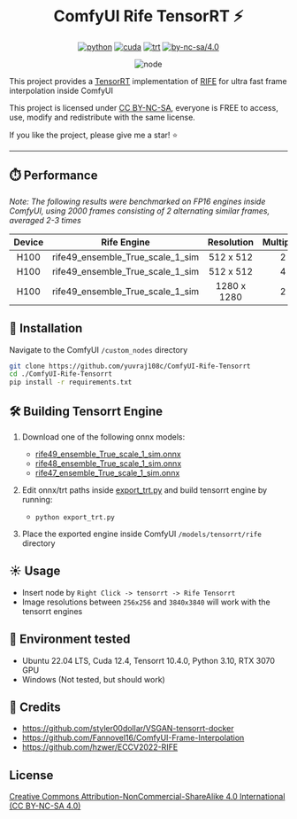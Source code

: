 <div align="center">

# ComfyUI Rife TensorRT ⚡

[![python](https://img.shields.io/badge/python-3.10.12-green)](https://www.python.org/downloads/release/python-31012/)
[![cuda](https://img.shields.io/badge/cuda-12.4-green)](https://developer.nvidia.com/cuda-downloads)
[![trt](https://img.shields.io/badge/TRT-10.4.0-green)](https://developer.nvidia.com/tensorrt)
[![by-nc-sa/4.0](https://img.shields.io/badge/license-CC--BY--NC--SA--4.0-lightgrey)](https://creativecommons.org/licenses/by-nc-sa/4.0/deed.en)

![node](https://github.com/user-attachments/assets/5fd6d529-300c-42a5-b9cf-46e031f0bcb5)


</div>

This project provides a [TensorRT](https://github.com/NVIDIA/TensorRT) implementation of [RIFE](https://github.com/hzwer/ECCV2022-RIFE) for ultra fast frame interpolation inside ComfyUI

This project is licensed under [CC BY-NC-SA](https://creativecommons.org/licenses/by-nc-sa/4.0/), everyone is FREE to access, use, modify and redistribute with the same license.

If you like the project, please give me a star! ⭐

---

## ⏱️ Performance

_Note: The following results were benchmarked on FP16 engines inside ComfyUI, using 2000 frames consisting of 2 alternating similar frames, averaged 2-3 times_

| Device | Rife Engine | Resolution| Multiplier | FPS |
| :----: | :-: | :-: | :-: | :-: |
|  H100  | rife49_ensemble_True_scale_1_sim | 512 x 512  | 2 | 45 |
|  H100  | rife49_ensemble_True_scale_1_sim | 512 x 512  | 4 | 57 |
|  H100  | rife49_ensemble_True_scale_1_sim | 1280 x 1280  | 2 | 21 |

## 🚀 Installation

Navigate to the ComfyUI `/custom_nodes` directory

```bash
git clone https://github.com/yuvraj108c/ComfyUI-Rife-Tensorrt
cd ./ComfyUI-Rife-Tensorrt
pip install -r requirements.txt
```

## 🛠️ Building Tensorrt Engine

1. Download one of the following onnx models:
   - [rife49_ensemble_True_scale_1_sim.onnx](https://huggingface.co/yuvraj108c/rife-onnx/resolve/main/rife49_ensemble_True_scale_1_sim.onnx)
   - [rife48_ensemble_True_scale_1_sim.onnx](https://huggingface.co/yuvraj108c/rife-onnx/resolve/main/rife48_ensemble_True_scale_1_sim.onnx)
   - [rife47_ensemble_True_scale_1_sim.onnx](https://huggingface.co/yuvraj108c/rife-onnx/resolve/main/rife47_ensemble_True_scale_1_sim.onnx)
2. Edit onnx/trt paths inside [export_trt.py](./export_trt.py) and build tensorrt engine by running:
   - `python export_trt.py`

3. Place the exported engine inside ComfyUI `/models/tensorrt/rife` directory

## ☀️ Usage

- Insert node by `Right Click -> tensorrt -> Rife Tensorrt`
- Image resolutions between `256x256` and `3840x3840` will work with the tensorrt engines 

## 🤖 Environment tested

- Ubuntu 22.04 LTS, Cuda 12.4, Tensorrt 10.4.0, Python 3.10, RTX 3070 GPU
- Windows (Not tested, but should work)

## 👏 Credits

- https://github.com/styler00dollar/VSGAN-tensorrt-docker
- https://github.com/Fannovel16/ComfyUI-Frame-Interpolation
- https://github.com/hzwer/ECCV2022-RIFE

## License

[Creative Commons Attribution-NonCommercial-ShareAlike 4.0 International (CC BY-NC-SA 4.0)](https://creativecommons.org/licenses/by-nc-sa/4.0/)
